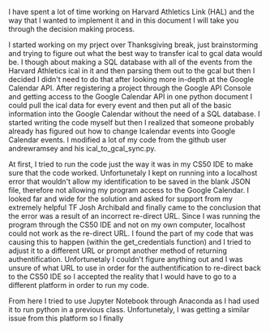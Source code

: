 I have spent a lot of time working on Harvard Athletics Link (HAL) and the way that I wanted to implement it and in this document I will take you
through the decision making process.

I started working on my prject over Thanksgiving break, just brainstorming and trying to figure out what the best way to transfer ical to gcal 
data would be. I though about making a SQL database with all of the events from the Harvard Athletics ical in it and then parsing them out to the gcal
but then I decided I didn't need to do that after looking more in-depth at the Google Calendar API. After registering a project through the
Google API Console and getting access to the Google Calendar API in one python document I could pull the ical data for every event and then
put all of the basic information into the Google Calendar without the need of a SQL database. I started writing the code myself but then I realized that
someone probably already has figured out how to change Icalendar events into Google Calendar events. I modified a lot of my code from the github user andrewramsey and
his ical_to_gcal_sync.py. 

At first, I tried to run the code just the way it was in my CS50 IDE to make sure that the code worked. Unfortunetaly I kept on running into a localhost
error that wouldn't allow my identification to be saved in the blank JSON file, therefore not allowing my program access to the Google Calendar. I looked far and wide
for the solution and asked for support from my extremely helpful TF Josh Archibald and finally came to the conclusion that the error was a result of an incorrect
re-direct URL. Since I was running the program through the CS50 IDE and not on my own computer, localhost could not work as the re-direct URL. I found the part of my code that was causing this to happen (within the get_credentials function)
and I tried to adjust it to a different URL or prompt another method of returning authentification. Unfortunetaly I couldn't figure anything out and I was unsure of 
what URL to use in order for the authentification to re-direct back to the CS50 IDE so I accepted the reality that I would have to go to a different platform in order to 
run my code.

From here I tried to use Jupyter Notebook through Anaconda as I had used it to run python in a previous class. Unfortunetaly, I was getting a similar issue from this platform
so I finally 
